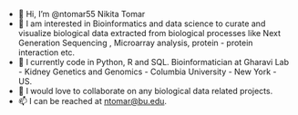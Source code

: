 - 👋 Hi, I’m @ntomar55 Nikita Tomar
- 👀 I am interested in Bioinformatics and data science to curate and visualize biological data extracted from biological processes 
   like Next Generation Sequencing , Microarray analysis, protein - protein interaction etc. 
- 🌱 I currently code in Python, R and SQL. Bioinformatician at Gharavi Lab - Kidney Genetics and Genomics - Columbia University - New York - US.
- 💞️ I would love to collaborate on any biological data related projects.
- 📫 I can be reached at ntomar@bu.edu.

<!---
ntomar55/ntomar55 is a ✨ special ✨ repository because its `README.md` (this file) appears on your GitHub profile.
You can click the Preview link to take a look at your changes.
--->
